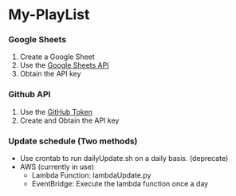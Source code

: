 # My-PlayList

### Google Sheets
1. Create a Google Sheet 
2. Use the [Google Sheets API](https://developers.google.com/sheets/api/guides/concepts)
3. Obtain the API key

### Github API
1. Use the [GitHub Token](https://github.com/settings/tokens)
2. Create and Obtain the API key

### Update schedule (Two methods)
- Use crontab to run dailyUpdate.sh on a daily basis. (deprecate)
- AWS (currently in use)
  - Lambda Function: lambdaUpdate.py
  - EventBridge: Execute the lambda function once a day